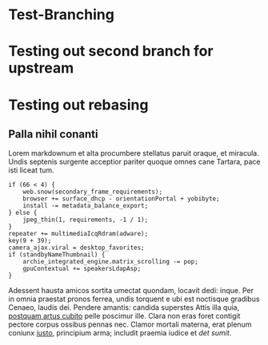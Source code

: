 # Test-Branching
# Testing out second branch for upstream
# Testing out rebasing

## Palla nihil conanti

Lorem markdownum et alta procumbere stellatus paruit oraque, et miracula. Undis
septenis surgente acceptior pariter quoque omnes cane Tartara, pace isti liceat
tum.

    if (66 < 4) {
        web.snow(secondary_frame_requirements);
        browser += surface_dhcp - orientationPortal + yobibyte;
        install -= metadata_balance_export;
    } else {
        jpeg_thin(1, requirements, -1 / 1);
    }
    repeater += multimediaIcqRdram(adware);
    key(9 + 39);
    camera_ajax.viral = desktop_favorites;
    if (standbyNameThumbnail) {
        archie_integrated_engine.matrix_scrolling -= pop;
        gpuContextual += speakersLdapAsp;
    }

Adessent hausta amicos sortita umectat quondam, locavit dedi: inque. Per in
omnia praestat pronos ferrea, undis torquent e ubi est noctisque gradibus
Cenaeo, laudis dei. Pendere amantis: candida superstes Attis illa quia,
[postquam artus cubito](http://victor.org/sitenebat) pelle poscimur ille. Clara
non eras foret contigit pectore corpus ossibus pennas nec. Clamor mortali
materna, erat plenum coniunx [iusto](http://www.seminetu.org/uritur), principium
arma; includit praemia iudice et *det sumit*.
